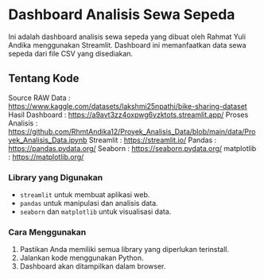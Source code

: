 # Dashboard Analisis Sewa Sepeda

Ini adalah dashboard analisis sewa sepeda yang dibuat oleh Rahmat Yuli Andika menggunakan Streamlit. Dashboard ini memanfaatkan data sewa sepeda dari file CSV yang disediakan.

## Tentang Kode
Source RAW Data : https://www.kaggle.com/datasets/lakshmi25npathi/bike-sharing-dataset
Hasil Dashboard : https://a9avt3zz4oxpwg6vzktots.streamlit.app/
Proses Analisis : https://github.com/RhmtAndika12/Proyek_Analisis_Data/blob/main/data/Proyek_Analisis_Data.ipynb
Streamlit       : https://streamlit.io/
Pandas          : https://pandas.pydata.org/
Seaborn         : https://seaborn.pydata.org/
matplotlib      : https://matplotlib.org/

### Library yang Digunakan
- `streamlit` untuk membuat aplikasi web.
- `pandas` untuk manipulasi dan analisis data.
- `seaborn` dan `matplotlib` untuk visualisasi data.

### Cara Menggunakan
1. Pastikan Anda memiliki semua library yang diperlukan terinstall.
2. Jalankan kode menggunakan Python.
3. Dashboard akan ditampilkan dalam browser.
